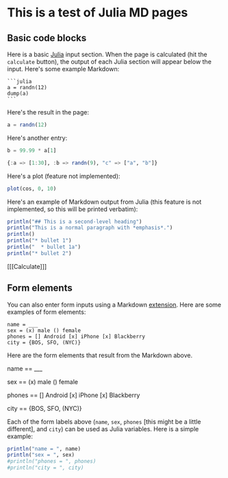# This is a test of Julia MD pages

## Basic code blocks

Here is a basic [Julia](http://www.julialang.org) input section. When the page is
calculated (hit the `calculate` button), the output of each Julia
section will appear below the input. Here's some example Markdown:

    ```julia
    a = randn(12)
    dump(a)
    ```
Here's the result in the page:

```julia
a = randn(12)
```

Here's another entry:

```julia
b = 99.99 * a[1]
```

```julia
{:a => [1:30], :b => randn(9), "c" => ["a", "b"]}
```
Here's a plot (feature not implemented):

```julia
plot(cos, 0, 10)
```

Here's an example of Markdown output from Julia (this feature is not
implemented, so this will be printed verbatim):


```julia  output=markdown
println("## This is a second-level heading")
println("This is a normal paragraph with *emphasis*.")
println()
println("* bullet 1")
println("  * bullet 1a")
println("* bullet 2")
```


[[[Calculate]]]

## Form elements

You can also enter form inputs using a Markdown
[extension](https://github.com/brikis98/wmd). Here are some examples
of form elements:

```
name = ___
sex = (x) male () female
phones = [] Android [x] iPhone [x] Blackberry
city = {BOS, SFO, (NYC)}
```
Here are the form elements that result from the Markdown above.

name == ___

sex == (x) male () female

phones == [] Android [x] iPhone [x] Blackberry

city == {BOS, SFO, (NYC)}

Each of the form labels above (`name`, `sex`, `phones`
[this might be a little different], and `city`) can be used as Julia
variables. Here is a simple example:

```julia 
println("name = ", name)
println("sex = ", sex)
#println("phones = ", phones)
#println("city = ", city)
```

